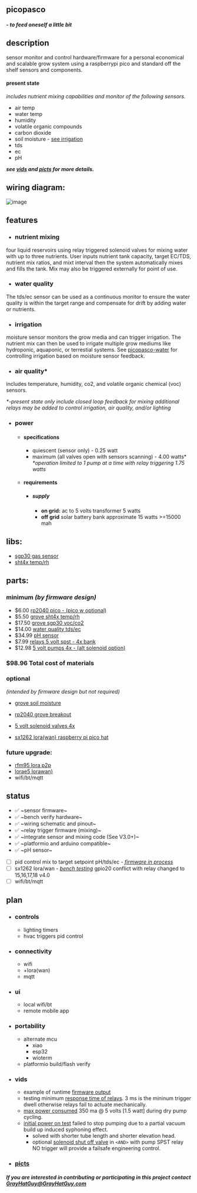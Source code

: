## picopasco

  #### *- to feed oneself a little bit*

 ## description
sensor monitor and control hardware/firmware for a personal economical and scalable grow system using a raspberrypi pico and standard off the shelf sensors and components. 

#### **present state** 
_includes nutrient mixing capabilities and monitor of the following sensors._
 *  air temp
 *  water temp
 *  humidity
 *  volatile organic compounds
 *  carbon dioxide
 *  soil moisture - [see irrigation](https://github.com/GrayHatGuy/picopasco/blob/main/readme.md#irrigation)
 *  tds
 *  ec
 *  pH 
  
   **_see [vids](https://github.com/GrayHatGuy/picopasco/blob/main/readme.md#vids) and [picts](https://github.com/GrayHatGuy/picopasco/blob/main/readme.md#picts)     for more details._** 
  
## wiring diagram:
 ![image](https://github.com/GrayHatGuy/picopasco/blob/25a02a05b4e160a8b521379950dd38b4c0e63f31/repo_full%20picopasco%20wire.png?raw=true)
## features
- ### nutrient mixing 
four liquid reservoirs using relay triggered solenoid valves for mixing water with up to three nutrients.  User inputs nutrient tank capacity, target EC/TDS, nutrient mix ratios, and mixt interval then the system automatically mixes and fills the tank. Mix may also be triggered externally for point of use.
- ### water quality
The tds/ec sensor can be used as a continuous monitor to ensure the water quality is within the target range and compensate for drift by adding water or nutrients.  
- ### irrigation
moisture sensor monitors the grow media and can trigger irrigation. The nutrient mix can then be used to irrigate multiple grow mediums like hydroponic, aquaponic, or terrestial systems. See [picopasco-water](https://github.com/GrayHatGuy/picopasco-water) for controlling irrigation based on moisture sensor feedback.
- ### air quality*
includes temperature, humidity, co2, and volatile organic chemical (voc) sensors.

  _*-present state only include closed loop feedback for mixing additional relays may be added to control irrigation, air quality, and/or lighting_

- ### power
  * #### specifications
    * quiescent (sensor only) - 0.25 watt 
    * maximum (all valves open with sensors scanning) - 4.00 watts* _*operation limited to 1 pump at a time with relay triggering 1.75 watts_
  * #### requirements 
    * ##### supply
      * **on grid:** ac to 5 volts transformer 5 watts
      * **off grid** solar battery bank approximate 15 watts >=15000 mah
## libs:
 *  [sgp30 gas sensor](https://github.com/Seeed-Studio/SGP30_Gas_Sensor)
 *  [sht4x temp/rh](https://www.arduinolibraries.info/libraries/sensirion-i2-c-sht4x)
## parts: 
  ### minimum _(by firmware design)_
   *  $6.00  [rp2040 pico  - (pico w optional)](https://www.raspberrypi.com/products/raspberry-pi-pico/)
   *  $5.50  [grove sht4x temp/rh](https://www.seeedstudio.com/Grove-Temp-Humi-Sensor-SHT40-p-5384.html)
   *  $17.50 [grove sgp30 voc/co2](https://www.seeedstudio.com/Grove-VOC-and-eCO2-Gas-Sensor-for-Arduino-SGP30.html)
   *  $14.00 [water quality tds/ec ](https://www.amazon.com/dp/B08DGLY3J2)
   *  $34.99 [pH sensor](https://www.amazon.com/GAOHOU-PH0-14-Detect-Electrode-Arduino/dp/B0799BXMVJ)
   *  $7.99  [relays 5 volt spst - 4x bank](https://www.amazon.com/dp/B098DWS168)
   *  $12.98 [5 volt pumps 4x - (alt solenoid option)](https://www.amazon.com/Gikfun-2-5V-6V-Submersible-Silicone-EK1374/dp/B0957BS936/)
  ### $98.96 Total cost of materials
  ### optional 
  _(intended by firmware design but not required)_
  -  [grove soil moisture](https://www.seeedstudio.com/Grove-Moisture-Sensor.html?)
  -  [rp2040 grove breakout](https://www.digikey.com/en/products/detail/seeed-technology-co.,-ltd/103100142/13688265)

  -  [5 volt solenoid valves 4x](https://www.amazon.com/dp/B07WR9CSNQ)
  -  [sx1262 lora(wan) raspberry pi pico hat](https://www.waveshare.com/pico-lora-sx1262-868m.htm)
  ### future upgrade: 
  -  [rfm95 lora p2p]()
  -  [lorae5 lorawan)]()
  -  wifi/bt/mqtt
## status
 * ✅ ~sensor firmware~
 * ✅ ~bench verify hardware~
 * ✅ ~wiring schematic and pinout~ 
 * ✅ ~relay trigger firmware (mixing)~
 * ✅ ~integrate sensor and mixing code (See V3.0+)~ 
 * ✅ ~platformio and arduino compatible~
 * ✅ ~pH sensor~
 * [ ] pid control mix to target setpoint pH/tds/ec - [_firmware in process_](https://github.com/GrayHatGuy/picopasco/tree/2bdc89169fcf1709cf48569881d38e65c02e824f/dev/picopasco-main-V4.3597447222071-alpha-hartree-pid)
 * [ ] sx1262 lora/wan - [_bench testing_]() gpio20 conflict with relay changed to 15,16,17,18 v4.0
 * [ ] wifi/bt/mqtt
## plan 
 *  ### controls
    *  lighting timers
    *  hvac triggers pid control
 *  ### connectivity   
    *  wifi 
    *  +lora(wan)
    *  mqtt
 *  ### ui 
    * local wifi/bt  
    * remote mobile app
 *  ### portability  
    *  alternate mcu
        -  xiao
        -  esp32
        -  wioterm
    * platformio build/flash verify
*  ### vids
    *  example of runtime [firmware output](https://youtu.be/fia2N3TB2j8)
    *  testing minimum [response time of relays](https://youtu.be/YmTmU25x0V8). 3 ms is the mininum trigger dwell otherwise relays fail to actuate mechanically.
    *  [max power consumed](https://youtube.com/shorts/H6yiRs7PBLs?feature=share) 350 ma @ 5 volts [1.5 watt] during dry pump cycling.
    *  [initial power on test](https://youtu.be/p2OLT5P7gyc) failed to stop pumping due to a partial vacuum build up induced syphoning effect. 
        - solved with shorter tube length and shorter elevation head.
        - optional [solenoid shut off valve](https://github.com/GrayHatGuy/picopasco/blob/main/readme.md#optional) in ```<AND>``` with pump SPST relay NO trigger will provide a failsafe engineering control.
* ### [picts](https://github.com/GrayHatGuy/picopasco/tree/ca9e4c73baeb89e9fcb9bd323aaa8c2fb0ac0a06/picts)
 
##### _If you are interested in contributing or participating in this project contact_ GrayHatGuy@GrayHatGuy.com
